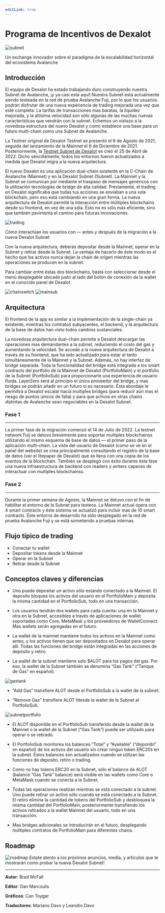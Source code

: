 ```yaml
---
editLink: true
---
```


# Programa de Incentivos de Dexalot

![subnet](/images/subnet/subnet.png)

Un exchange innovador sobre el paradigma de la escalabilidad horizontal del ecosistema Avalanche

## Introducción

El equipo de Dexalot ha estado trabajando duro construyendo nuestra Subnet de Avalanche, ¡y ya casi está aquí! Nuestra Subnet está actualmente siendo testeada en la red de prueba Avalanche Fuji, por lo que los usuarios podrán disfrutar de una nueva experiencia de trading mejorada una vez que esté completa. La tarifas de transacciones mas baratas, la liquidez mejorada, y la altísima velocidad son sólo algunas de las muchas nuevas características que vendrán con la subnet. Echemos un vistazo a la novedosa estructura del nuevo Dexalot y como establece una base para un futuro multi-chain como una Subnet de Avalanche.

<YouTube id="vRvaswPuMNg" />


La Testner original de Dexalot Testnet se presentó el 6 de Agosto de 2021, seguida del lanzamiento de la Mainnet el 6 de Diciembre de 2021. Posteriormente, la [Testnet Subnet de Dexalot](https://medium.com/dexalot/la-subnet-de-dexalot-5deec1500503) se creó el 25 de Abril de 2022. Dicho sencillamente, todos los entornos fueron actualizados a medida que Dexalot migra a la nueva arquitectura.

El nuevo Dexalot es una aplicación dual-chain existente en la C-Chain de Avalanche (Mainnet) y en la Dexalot Subnet (Subnet). La Mainnet y la Subnet se comunican por mediante el traspaso de mensajes genéricos con la utilización tecnologías de bridge de alta calidad. Previamente, el trading en Dexalot significaba que todas tus acciones se enviaban a una sola blockchain, pero eso está cambiando en una gran forma. La nueva arquitectura de Dexalot permite la interacción entre múltiples blockchains desde su frontend, en vez de una sóla. Ésto no es sólo más eficiente, sino que también pavimenta el camino para futuras innovaciones.

![trading](/images/subnet/trading.png)

Cómo interactúan los usuarios con — antes y después de la migración a la nueva Dexalot Subnet

Con la nueva arquitectura, deberás depositar desde la Mainnet, operar en la Subnet y retirar desde la Subnet. La ventaja de hacerlo de éste modo es el hecho que los activos nunca dejan la chain de origen mientras las operaciones se producen en la subnet.

Para cambiar entre éstas dos blockchains, basta con seleccionar desde el menú desplegable ubicado justo al lado del botón de conexión de la wallet en el conocido panel de Dexalot.

![chainswitch](/images/subnet/chainswitch.png)
![mainsub](/images/subnet/mainsub.png)

## Arquitectura

El frontend de la app es similar a la implementación de la single-chain ya existente, mientras los contratos subyacentes, el backend, y la arquitectura de la base de datos han visto todos cambios sustanciales.

La novedosa arquitectura dual-chain permite a Dexalot descargar las operaciones mas demandantes a la subnet, reduciendo el costo del gas y aumentando la velocidad. Se accede a la nueva arquitectura de Dexalot a través de su frontend, que ha sido actualizado para estar al tanto simultáneamente de la Mainnet y la Subnet. Además, no hay interfaz de bridge separada. Toda la funcionalidad del bridge está integrada a los smart contracts del portfolio de la Mainnet de Dexalot (PortfolioMain) y el portfolio de la Subnet (PortfolioSub) para proporcionarte una experiencia de usuario fluida. LayerZero será al principio el único proveedor del bridge, y mas bridges se podrán añadir en un futuro si es necesario. Ésta abordaje le permitirá a Dexalot escalar hacia multiples bridges (para reducir aún mas el riesgo de puntos únicos de falla) y para que activos en otras chains distintas de Avalanche sean negociables en la Dexalot Subnet.

### Fase 1
---
La primer fase de la migración comenzó el 14 de Julio de 2022. La testnet network Fuij se detuvo brevemente para soportar multiples blockchainss utilizando el mismo esquema de base de datos — el primer paso de la aplicación multi-chain. La vista del usuario de Dexalot (como se ve en el panel del website) se crea principalmente consultando el registro de la base de datos (ver el litepaper de Dexalot) que se llena con una copia de los eventos de la blockchain. También se desplegó con éxito durante ésta fase una nueva infraestructura de backend con readers y writers capaces de interactuar con multiples blockchainss.

### Fase 2
---
Durante la primer semana de Agosto, la Mainnet se detuvo con el fin de habilitar el entorno de la Subnet para testeos. La Mainnet actual opera con 4 smart contracts y éste sistema se actualizó para incluir mas de 10 smart contracts. Éste entorno de desarrollo ha sido desplegado en la red de prueba Avalanche Fuji y se está sometiendo a pruebas internas.

## Flujo típico de trading

* Conectar tu wallet
* Depositar tokens desde la Mainnet
* Operar en la Subnet
* Retirar desde la Subnet

## Conceptos claves y diferencias

* Uno puede depositar un activo sólo estando conectado a la Mainnet. El deposito bloquea los activos del usuario en el PortfolioMain y deposita la misma cantidad en el PortfolioSub, todo en una transacción.

* Los usuarios tendrán dos wallets para cada cuenta: una en la Mainnet y otra en la Subnet, accesibles a través de aplicaciones de wallet soportadas como Core, MetaMask y los proveedores de WalletConnect. Mas wallets serán agregadas en el futuro.

* La wallet de la mainnet mantiene todos los activos en la Mainnet como antes, y los activos tienen que ser depositados en Dexalot para operar allí. Todas las funciones del bridge están integradas en las acciones de depósito y retiro.

* La wallet de la subnet mantiene solo $ALOT para los pagos del gas. Por eso, la wallet de la Subnet también se denomina “Gas Tank” (“Tanque de Gas” en español).

![gastank](/images/subnet/gastank.png)

* “Add Gas” transfiere ALOT desde el PortfolioSub a la wallet de la subnet.

* “Remove Gas” transfiere ALOT fdesde la wallet de la Subnet al PortfolioSub.

![subnetportfolio](/images/subnet/subnetportfolio.png)

* El ALOT disponible en el PortfolioSub transferido desde la wallet de la Mainnet o la wallet de la Subnet (“Gas Tank”) puede ser utilizado para operar o se retirado.

* El PortfolioSub monitorea los balances “Total” y “Available” (“disponibl” en español) de los activos del usuario sin crear ningun token ERC20s en la subnet. Éstos balances son actualizados cuando se utilizan las funciones de deposito, retiro o trading.

* Como no hay tokens ERC20 en la Subnet, sólo el balance de ALOT (balance “Gas Tank” balance) será visible en las wallets como Core o MetaMask cuando se conecta a la Subnet.

* Todas las operaciones realizan mientras se está conectado a la subnet.
Uno puede retirar un activo sólo cuando se está conectado a la Subnet. El retiro elimina la cantidad de tokens del PortfolioSub y desbloquea la misma cantidad del PortfolioMain, posteriormente transfiendo los activos retirados a la wallet Mainnet del usuario, todo en una transacción.

* Mas bridges adicionales se introducirán en el futuro, desplegando múltiples contratos de PortfolioMain para diferentes chains.

## Roadmap

![roadmap](/images/subnet/roadmap.png)
Estate atento a los próximos anuncios, media, y artículos que te mostrarán como probar la nueva Dexalot Subnet!

---

**Autor**: Brad McFall

**Editor**: Dan Marcoulis

**Gráficos**: Can Toygar

**Traductores**: Mariano Davo y Leandro Davo
